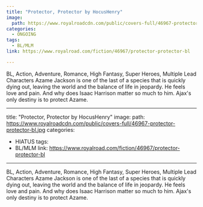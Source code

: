 ```yaml
---
title: "Protector, Protector by HocusHenry"
image:
  path: https://www.royalroadcdn.com/public/covers-full/46967-protector-protector-bl.jpg
categories:
  - ONGOING
tags:
  - BL/MLM
link: https://www.royalroad.com/fiction/46967/protector-protector-bl

---
```

BL, Action, Adventure, Romance, High Fantasy, Super Heroes, Multiple Lead Characters
Azame Jackson is one of the last of a species that is quickly dying out, leaving the world and the balance of life in jeopardy. He feels love and pain. And why does Isaac Harrison matter so much to him. Ajax's only destiny is to protect Azame.

---
title: "Protector, Protector by HocusHenry"
image:
  path: https://www.royalroadcdn.com/public/covers-full/46967-protector-protector-bl.jpg
categories:
  - HIATUS
tags:
  - BL/MLM
link: https://www.royalroad.com/fiction/46967/protector-protector-bl

---
BL, Action, Adventure, Romance, High Fantasy, Super Heroes, Multiple Lead Characters
Azame Jackson is one of the last of a species that is quickly dying out, leaving the world and the balance of life in jeopardy. He feels love and pain. And why does Isaac Harrison matter so much to him. Ajax's only destiny is to protect Azame.

